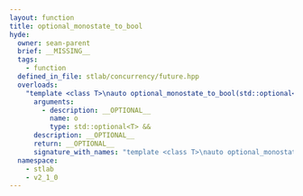 ```yaml
---
layout: function
title: optional_monostate_to_bool
hyde:
  owner: sean-parent
  brief: __MISSING__
  tags:
    - function
  defined_in_file: stlab/concurrency/future.hpp
  overloads:
    "template <class T>\nauto optional_monostate_to_bool(std::optional<T> &&)":
      arguments:
        - description: __OPTIONAL__
          name: o
          type: std::optional<T> &&
      description: __OPTIONAL__
      return: __OPTIONAL__
      signature_with_names: "template <class T>\nauto optional_monostate_to_bool(std::optional<T> && o)"
  namespace:
    - stlab
    - v2_1_0
---
```

